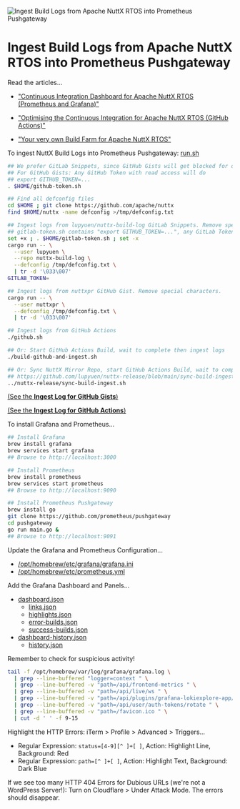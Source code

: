 ![Ingest Build Logs from Apache NuttX RTOS into Prometheus Pushgateway](https://lupyuen.github.io/images/ci4-flow.jpg)

# Ingest Build Logs from Apache NuttX RTOS into Prometheus Pushgateway

Read the articles...

- ["Continuous Integration Dashboard for Apache NuttX RTOS (Prometheus and Grafana)"](https://lupyuen.github.io/articles/ci4)

- ["Optimising the Continuous Integration for Apache NuttX RTOS (GitHub Actions)"](https://lupyuen.codeberg.page/articles/ci3.html)

- ["Your very own Build Farm for Apache NuttX RTOS"](https://lupyuen.codeberg.page/articles/ci2.html)

To ingest NuttX Build Logs into Prometheus Pushgateway: [run.sh](run.sh)

```bash
## We prefer GitLab Snippets, since GitHub Gists will get blocked for overuse.
## For GitHub Gists: Any GitHub Token with read access will do
## export GITHUB_TOKEN=...
. $HOME/github-token.sh

## Find all defconfig files
cd $HOME ; git clone https://github.com/apache/nuttx
find $HOME/nuttx -name defconfig >/tmp/defconfig.txt

## Ingest logs from lupyuen/nuttx-build-log GitLab Snippets. Remove special characters.
## gitlab-token.sh contains "export GITHUB_TOKEN=...", any GitLab Token with read access will do.
set +x ; . $HOME/gitlab-token.sh ; set -x
cargo run -- \
  --user lupyuen \
  --repo nuttx-build-log \
  --defconfig /tmp/defconfig.txt \
  | tr -d '\033\007'
GITLAB_TOKEN=

## Ingest logs from nuttxpr GitHub Gist. Remove special characters.
cargo run -- \
  --user nuttxpr \
  --defconfig /tmp/defconfig.txt \
  | tr -d '\033\007'

## Ingest logs from GitHub Actions
./github.sh

## Or: Start GitHub Actions Build, wait to complete then ingest logs
./build-github-and-ingest.sh

## Or: Sync NuttX Mirror Repo, start GitHub Actions Build, wait to complete then ingest logs
## https://github.com/lupyuen/nuttx-release/blob/main/sync-build-ingest.sh
../nuttx-release/sync-build-ingest.sh
```

[(See the __Ingest Log for GitHub Gists__)](https://gist.github.com/lupyuen/7da9c95b3efe39ff818772775c90da96)

[(See the __Ingest Log for GitHub Actions__)](https://gist.github.com/lupyuen/1c0c3ff584d083d59d4b2190ecee3f99)

To install Grafana and Prometheus...

```bash
## Install Grafana
brew install grafana
brew services start grafana
## Browse to http://localhost:3000

## Install Prometheus
brew install prometheus
brew services start prometheus
## Browse to http://localhost:9090

## Install Prometheus Pushgateway
brew install go
git clone https://github.com/prometheus/pushgateway
cd pushgateway
go run main.go &
## Browse to http://localhost:9091
```

Update the Grafana and Prometheus Configuration...
- [/opt/homebrew/etc/grafana/grafana.ini](grafana.ini)
- [/opt/homebrew/etc/prometheus.yml](prometheus.yml)

Add the Grafana Dashboard and Panels...
- [dashboard.json](dashboard.json)
  - [links.json](links.json)
  - [highlights.json](highlights.json)
  - [error-builds.json](error-builds.json)
  - [success-builds.json](success-builds.json)
- [dashboard-history.json](dashboard-history.json)
  - [history.json](history.json)

Remember to check for suspicious activity!

```bash
tail -f /opt/homebrew/var/log/grafana/grafana.log \
  | grep --line-buffered "logger=context " \
  | grep --line-buffered -v "path=/api/frontend-metrics " \
  | grep --line-buffered -v "path=/api/live/ws " \
  | grep --line-buffered -v "path=/api/plugins/grafana-lokiexplore-app/settings " \
  | grep --line-buffered -v "path=/api/user/auth-tokens/rotate " \
  | grep --line-buffered -v "path=/favicon.ico " \
  | cut -d ' ' -f 9-15
```

Highlight the HTTP Errors: iTerm > Profile > Advanced > Triggers...
- Regular Expression: `status=[4-9][^ ]+[ ]`, Action: Highlight Line, Background: Red
- Regular Expression: `path=[^ ]+[ ]`, Action: Highlight Text, Background: Dark Blue

If we see too many HTTP 404 Errors for Dubious URLs (we're not a WordPress Server!): Turn on Cloudflare > Under Attack Mode. The errors should disappear.
